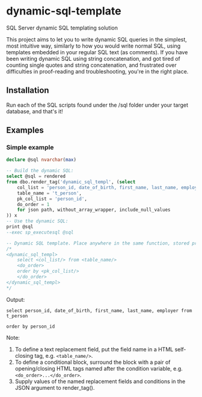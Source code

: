# dynamic-sql-template
SQL Server dynamic SQL templating solution

This project aims to let you to write dynamic SQL queries in the simplest, most intuitive way, similarly to how you would write normal SQL, using templates embedded in your regular SQL text (as comments). If you have been writing dynamic SQL using string concatenation, and got tired of counting single quotes and string concatenation, and frustrated over difficulties in proof-reading and troubleshooting, you're in the right place.

## Installation
Run each of the SQL scripts found under the /sql folder under your target database, and that's it!

## Examples

### Simple example

```sql
declare @sql nvarchar(max)

-- Build the dynamic SQL:
select @sql = rendered
from dbo.render_tag('dynamic_sql_templ', (select
    col_list = 'person_id, date_of_birth, first_name, last_name, employer',
    table_name = 't_person',
    pk_col_list = 'person_id',
    do_order = 1
    for json path, without_array_wrapper, include_null_values
)) x
-- Use the dynamic SQL:
print @sql
--exec sp_executesql @sql

-- Dynamic SQL template. Place anywhere in the same function, stored procedure, or ad-hoc query:
/*
<dynamic_sql_templ>
    select <col_list/> from <table_name/>
    <do_order>
    order by <pk_col_list/>
    </do_order>
</dynamic_sql_templ>
*/
```

Output:
```
select person_id, date_of_birth, first_name, last_name, employer from t_person

order by person_id
```

Note:
1. To define a text replacement field, put the field name in a HTML self-closing tag, e.g. `<table_name/>`.
2. To define a conditional block, surround the block with a pair of opening/closing HTML tags named after the condition variable, e.g. `<do_order>...</do_order>`.
3. Supply values of the named replacement fields and conditions in the JSON argument to render_tag().

